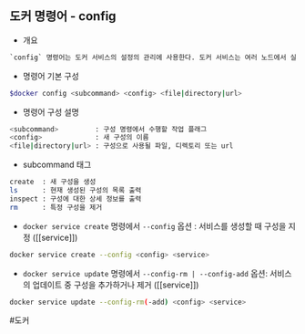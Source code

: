 ## 도커 명령어 - config

- 개요
```txt
`config` 명령어는 도커 서비스의 설정의 관리에 사용한다. 도커 서비스는 여러 노드에서 실행되는 컨테이너의 그룹의 형태인데 `config` 명령어를 이용해 서비스에 대한 구성을 정의하고 업데이트하는 것이 가능하다.
```

- 명령어 기본 구성
```bash
$docker config <subcommand> <config> <file|directory|url>
```

- 명령어 구성 설명
```bash
<subcommand>         : 구성 명령에서 수행할 작업 플래그
<config>             : 새 구성의 이름
<file|directory|url> : 구성으로 사용될 파일, 디렉토리 또는 url
```

- subcommand 태그
```bash
create  : 새 구성을 생성
ls      : 현재 생성된 구성의 목록 출력
inspect : 구성에 대한 상세 정보를 출력
rm      : 특정 구성을 제거
```

- `docker service create` 명령에서 `--config` 옵션 : 서비스를 생성할 때 구성을 지정 ([[service]])
```bash
docker service create --config <config> <service>
```

- `docker service update` 명령에서 `--config-rm | --config-add` 옵션: 서비스의 업데이트 중 구성을 추가하거나 제거 ([[service]])
```bash
docker service update --config-rm(-add) <config> <service>
```

#도커